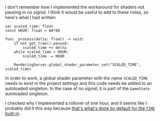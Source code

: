 I don't remember how I implemented the workaround for shaders not pausing in _no signal_. I think it would be useful to add to these notes, so here's what I had written:

```gdscript
var scaled_time: float
const HOUR: float = 60*60

func _process(delta: float) -> void:
	if not get_tree().paused:
		scaled_time += delta
	while scaled_time > HOUR:
		scaled_time -= HOUR

	RenderingServer.global_shader_parameter_set("SCALED_TIME", scaled_time)
```

In order to work, a global shader parameter with the name `SCALED_TIME` needs to exist in the project settings and this code needs be added to an autoloaded singleton. In the case of _no signal_, it is part of the `GameState` autoloaded singleton.

I checked why I implemented a rollover of one hour, and it seems like I probably did it this way because [that's what's done by default for the `TIME` built-in](https://docs.godotengine.org/en/4.2/tutorials/shaders/shader_reference/canvas_item_shader.html#global-built-ins).
